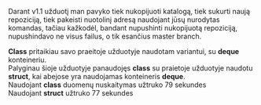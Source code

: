 Darant v1.1 užduotį man pavyko tiek nukopijuoti katalogą, tiek sukurti naują repoziciją, tiek pakeisti nuotolinį adresą naudojant jūsų nurodytas komandas, tačiau kažkodėl, bandant nupushinti nukopijuotą repoziciją, nupushindavo ne visus failus, o tik esančius master branch.  

**Class** pritaikiau savo praeitoje užduotyje naudotam variantui, su **deque** konteineriu.  
Palyginau šioje užduotyje panaudojęs **class** su praietoje užduotyje naudotu **struct**, kai abejose yra naudojamas konteineris **deque**.  
Naudojant **class** duomenų nuskaitymas užtruko 79 sekundes  
Naudojant **struct** užtruko 77 sekundes

